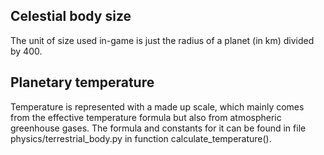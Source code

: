 ## Celestial body size
The unit of size used in-game is just the radius of a planet (in km) divided by 400.

## Planetary temperature
Temperature is represented with a made up scale, which mainly comes from the effective temperature formula but also from atmospheric greenhouse gases. The formula and constants for it can be found in file physics/terrestrial_body.py in function calculate_temperature().